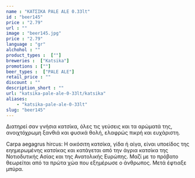 ```yaml
---
name : "ΚΑΤΣΙΚΑ PALE ALE 0.33lt"
id : "beer145"
price : "2.79"
url : ""
image : "beer145.jpg"
price : "2.79"
language : "gr"
alchohol : ""
product_types :  [""]
breweries :  ["Katsika"]
promotions : [""]
beer_types :  ["PALE ALE"]
retail_price : ""
discount : ""
description_short : ""
url: "katsika-pale-ale-0-33lt/katsika"
aliases: 
    - "katsika-pale-ale-0-33lt"
slug: "beer145"
---
```


Διατηρεί σαν γνήσια κατσίκα, όλες τις γεύσεις και τα αρώματά της, ανοιχτόχρωμη ξανθιά και φυσικά θολή, ελαφρώς πικρή και ευχάριστη.

Carpa aegagrus hircus: Η οικόσιτη κατσίκα, γίδα ή αίγα, είναι υποείδος της εηημερωμένης κατσίκας και κατάγεται από την άγρια κατσίκα της Νοτιοδυτικής Ασίας και της Ανατολικής Ευρώπης. Μαζί με το πρόβατο θεωρείται από τα πρώτα χώα που εξημέρωσε ο άνθρωπος. Μετά έφτιαξε μπύρα.
